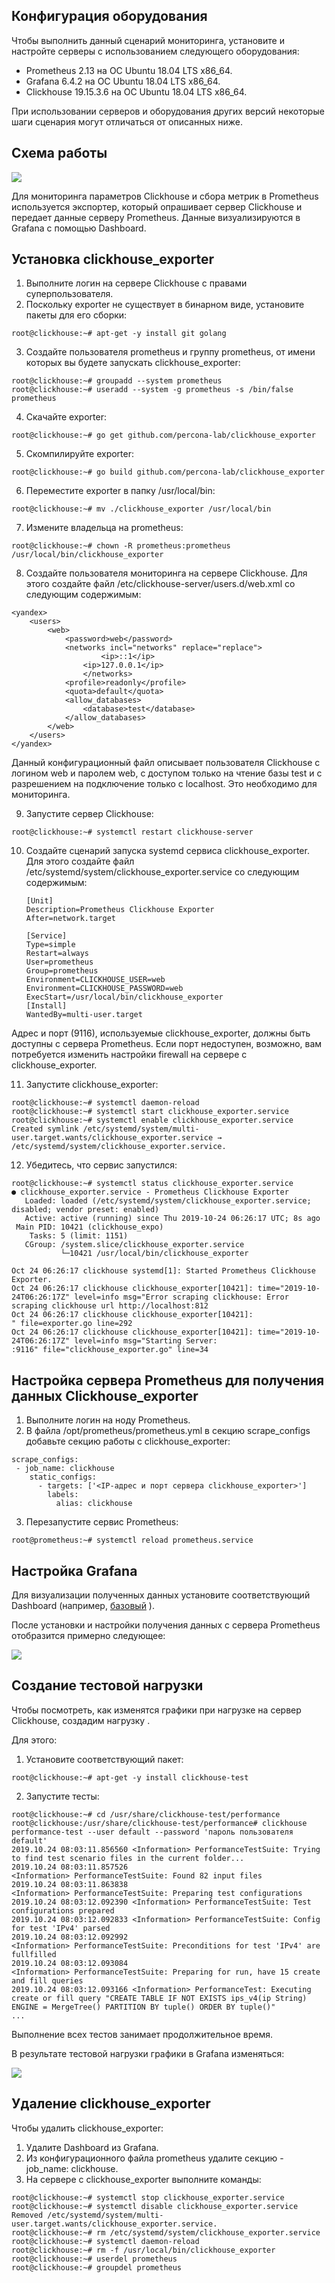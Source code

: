 ## Конфигурация оборудования

Чтобы выполнить данный сценарий мониторинга, установите и настройте серверы c использованием следующего оборудования:

- Prometheus 2.13 на ОС Ubuntu 18.04 LTS x86_64.
- Grafana 6.4.2 на ОС Ubuntu 18.04 LTS x86_64.
- Clickhouse 19.15.3.6 на ОС Ubuntu 18.04 LTS x86_64.

<warn>

При использовании серверов и оборудования других версий некоторые шаги сценария могут отличаться от описанных ниже.

</warn>

## Схема работы

**![](./assets/1573248708605-1573248708605.png)**

Для мониторинга параметров Clickhouse и сбора метрик в Prometheus используется экспортер, который опрашивает сервер Clickhouse и передает данные серверу Prometheus. Данные визуализируются в Grafana с помощью Dashboard.

## Установка clickhouse_exporter

1.  Выполните логин на сервере Clickhouse c правами суперпользователя.
2.  Поскольку exporter не существует в бинарном виде, установите пакеты для его сборки:

```
root@clickhouse:~# apt-get -y install git golang

```

3.  Создайте пользователя prometheus и группу prometheus, от имени которых вы будете запускать clickhouse_exporter:

```
root@clickhouse:~# groupadd --system prometheus
root@clickhouse:~# useradd --system -g prometheus -s /bin/false prometheus

```

4.  Скачайте exporter:

```
root@clickhouse:~# go get github.com/percona-lab/clickhouse_exporter

```

5.  Скомпилируйте exporter:

```
root@clickhouse:~# go build github.com/percona-lab/clickhouse_exporter

```

6.  Переместите exporter в папку /usr/local/bin:

```
root@clickhouse:~# mv ./clickhouse_exporter /usr/local/bin

```

7.  Измените владельца на prometheus:

```
root@clickhouse:~# chown -R prometheus:prometheus /usr/local/bin/clickhouse_exporter

```

8.  Создайте пользователя мониторинга на сервере Clickhouse. Для этого создайте файл /etc/clickhouse-server/users.d/web.xml со следующим содержимым:

```
<yandex>
    <users>
        <web>
            <password>web</password>
            <networks incl="networks" replace="replace">
                    <ip>::1</ip>
                <ip>127.0.0.1</ip>
                </networks>
            <profile>readonly</profile>
            <quota>default</quota>
            <allow_databases>
                <database>test</database>
            </allow_databases>
        </web>
    </users>
</yandex>

```

<info>

Данный конфигурационный файл описывает пользователя Clickhouse с логином web и паролем web, с доступом только на чтение базы test и с разрешением на подключение только с localhost. Это необходимо для мониторинга.

</info>

9.  Запустите сервер Clickhouse:

```
root@clickhouse:~# systemctl restart clickhouse-server

```

10. Создайте сценарий запуска systemd сервиса clickhouse_exporter. Для этого создайте файл /etc/systemd/system/clickhouse_exporter.service со следующим содержимым:

    ```
    [Unit]
    Description=Prometheus Clickhouse Exporter
    After=network.target

    [Service]
    Type=simple
    Restart=always
    User=prometheus
    Group=prometheus
    Environment=CLICKHOUSE_USER=web
    Environment=CLICKHOUSE_PASSWORD=web
    ExecStart=/usr/local/bin/clickhouse_exporter
    [Install]
    WantedBy=multi-user.target

    ```

<warn>

Адрес и порт (9116), используемые clickhouse_exporter, должны быть доступны с сервера Prometheus. Если порт недоступен, возможно, вам потребуется изменить настройки firewall на сервере с clickhouse_exporter.

</warn>

11. Запустите clickhouse_exporter:

```
root@clickhouse:~# systemctl daemon-reload
root@clickhouse:~# systemctl start clickhouse_exporter.service
root@clickhouse:~# systemctl enable clickhouse_exporter.service
Created symlink /etc/systemd/system/multi-user.target.wants/clickhouse_exporter.service → /etc/systemd/system/clickhouse_exporter.service.

```

12. Убедитесь, что сервис запустился:

```
root@clickhouse:~# systemctl status clickhouse_exporter.service
● clickhouse_exporter.service - Prometheus Clickhouse Exporter
   Loaded: loaded (/etc/systemd/system/clickhouse_exporter.service; disabled; vendor preset: enabled)
   Active: active (running) since Thu 2019-10-24 06:26:17 UTC; 8s ago
 Main PID: 10421 (clickhouse_expo)
    Tasks: 5 (limit: 1151)
   CGroup: /system.slice/clickhouse_exporter.service
           └─10421 /usr/local/bin/clickhouse_exporter

Oct 24 06:26:17 clickhouse systemd[1]: Started Prometheus Clickhouse Exporter.
Oct 24 06:26:17 clickhouse clickhouse_exporter[10421]: time="2019-10-24T06:26:17Z" level=info msg="Error scraping clickhouse: Error scraping clickhouse url http://localhost:812
Oct 24 06:26:17 clickhouse clickhouse_exporter[10421]: " file=exporter.go line=292
Oct 24 06:26:17 clickhouse clickhouse_exporter[10421]: time="2019-10-24T06:26:17Z" level=info msg="Starting Server: :9116" file="clickhouse_exporter.go" line=34

```

## Настройка сервера Prometheus для получения данных Clickhouse_exporter

1.  Выполните логин на ноду Prometheus.
2.  В файла /opt/prometheus/prometheus.yml в секцию scrape_configs добавьте секцию работы с clickhouse_exporter:

```
scrape_configs:
 - job_name: clickhouse
    static_configs:
      - targets: ['<IP-адрес и порт сервера clickhouse_exporter>']
        labels:
          alias: clickhouse

```

3.  Перезапустите сервис Prometheus:

```
root@prometheus:~# systemctl reload prometheus.service

```

## Настройка Grafana

Для визуализации полученных данных установите соответствующий Dashboard (например, [базовый](https://grafana.com/grafana/dashboards/882) ).

После установки и настройки получения данных с сервера Prometheus отобразится примерно следующее:

**[![](./assets/1573251451606-1573251451606.png)](https://hb.bizmrg.com/help-images/monitoring-with-prometheus/clickhouse-exporter/Grafana1.png)**

## Создание тестовой нагрузки

Чтобы посмотреть, как изменятся графики при нагрузке на сервер Clickhouse, создадим нагрузку .

Для этого:

1.  Установите соответствующий пакет:

```
root@clickhouse:~# apt-get -y install clickhouse-test

```

2.  Запустите тесты:

```
root@clickhouse:~# cd /usr/share/clickhouse-test/performance
root@clickhouse:/usr/share/clickhouse-test/performance# clickhouse performance-test --user default --password 'пароль пользователя default'
2019.10.24 08:03:11.856560 <Information> PerformanceTestSuite: Trying to find test scenario files in the current folder...
2019.10.24 08:03:11.857526 <Information> PerformanceTestSuite: Found 82 input files
2019.10.24 08:03:11.863838 <Information> PerformanceTestSuite: Preparing test configurations
2019.10.24 08:03:12.092390 <Information> PerformanceTestSuite: Test configurations prepared
2019.10.24 08:03:12.092833 <Information> PerformanceTestSuite: Config for test 'IPv4' parsed
2019.10.24 08:03:12.092992 <Information> PerformanceTestSuite: Preconditions for test 'IPv4' are fullfilled
2019.10.24 08:03:12.093084 <Information> PerformanceTestSuite: Preparing for run, have 15 create and fill queries
2019.10.24 08:03:12.093166 <Information> PerformanceTest: Executing create or fill query "CREATE TABLE IF NOT EXISTS ips_v4(ip String) ENGINE = MergeTree() PARTITION BY tuple() ORDER BY tuple()"
...

```

<info>

Выполнение всех тестов занимает продолжительное время.

</info>

В результате тестовой нагрузки графики в Grafana изменяться:

**[![](./assets/1573251830540-1573251830540.png)](https://hb.bizmrg.com/help-images/monitoring-with-prometheus/clickhouse-exporter/Grafana_performance.png)**

## Удаление clickhouse_exporter

Чтобы удалить clickhouse_exporter:

1.  Удалите Dashboard из Grafana.
2.  Из конфигурационного файла prometheus удалите секцию - job_name: clickhouse.
3.  На сервере с clickhouse_exporter выполните команды:

```
root@clickhouse:~# systemctl stop clickhouse_exporter.service 
root@clickhouse:~# systemctl disable clickhouse_exporter.service 
Removed /etc/systemd/system/multi-user.target.wants/clickhouse_exporter.service.
root@clickhouse:~# rm /etc/systemd/system/clickhouse_exporter.service
root@clickhouse:~# systemctl daemon-reload
root@clickhouse:~# rm -f /usr/local/bin/clickhouse_exporter
root@clickhouse:~# userdel prometheus
root@clickhouse:~# groupdel prometheus

```

